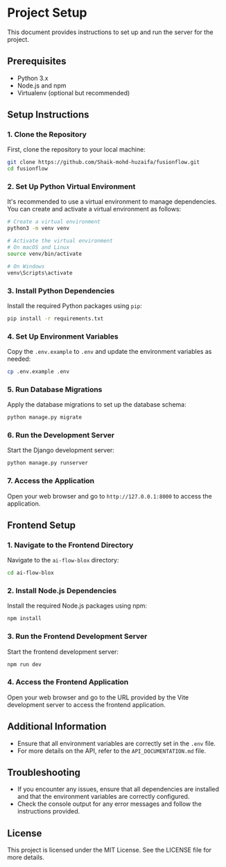 # Project Setup

This document provides instructions to set up and run the server for the project.

## Prerequisites

- Python 3.x
- Node.js and npm
- Virtualenv (optional but recommended)

## Setup Instructions

### 1. Clone the Repository

First, clone the repository to your local machine:

```bash
git clone https://github.com/Shaik-mohd-huzaifa/fusionflow.git
cd fusionflow
```

### 2. Set Up Python Virtual Environment

It's recommended to use a virtual environment to manage dependencies. You can create and activate a virtual environment as follows:

```bash
# Create a virtual environment
python3 -m venv venv

# Activate the virtual environment
# On macOS and Linux
source venv/bin/activate

# On Windows
venv\Scripts\activate
```

### 3. Install Python Dependencies

Install the required Python packages using `pip`:

```bash
pip install -r requirements.txt
```

### 4. Set Up Environment Variables

Copy the `.env.example` to `.env` and update the environment variables as needed:

```bash
cp .env.example .env
```

### 5. Run Database Migrations

Apply the database migrations to set up the database schema:

```bash
python manage.py migrate
```

### 6. Run the Development Server

Start the Django development server:

```bash
python manage.py runserver
```

### 7. Access the Application

Open your web browser and go to `http://127.0.0.1:8000` to access the application.

## Frontend Setup

### 1. Navigate to the Frontend Directory

Navigate to the `ai-flow-blox` directory:

```bash
cd ai-flow-blox
```

### 2. Install Node.js Dependencies

Install the required Node.js packages using npm:

```bash
npm install
```

### 3. Run the Frontend Development Server

Start the frontend development server:

```bash
npm run dev
```

### 4. Access the Frontend Application

Open your web browser and go to the URL provided by the Vite development server to access the frontend application.

## Additional Information

- Ensure that all environment variables are correctly set in the `.env` file.
- For more details on the API, refer to the `API_DOCUMENTATION.md` file.

## Troubleshooting

- If you encounter any issues, ensure that all dependencies are installed and that the environment variables are correctly configured.
- Check the console output for any error messages and follow the instructions provided.

## License

This project is licensed under the MIT License. See the LICENSE file for more details.